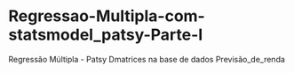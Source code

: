 # Regressao-Multipla-com-statsmodel_patsy-Parte-I
Regressão Múltipla - Patsy Dmatrices na base de dados Previsão_de_renda
